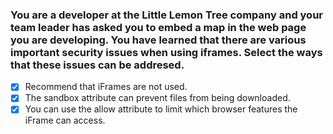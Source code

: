 ### You are a developer at the Little Lemon Tree company and your team leader has asked you to embed a map in the web page you are developing. You have learned that there are various important security issues when using iframes. Select the ways that these issues can be addresed.

- [x] Recommend that iFrames are not used.
- [x] The sandbox attribute can prevent files from being downloaded.
- [x] You can use the allow attribute to limit which browser features the iFrame can access.

